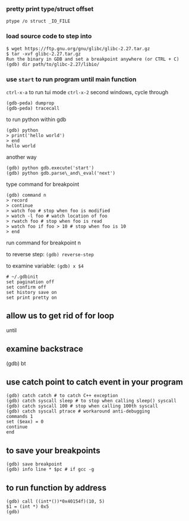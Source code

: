 ### pretty print type/struct offset

```
ptype /o struct _IO_FILE
```

### load source code to step into

```
$ wget https://ftp.gnu.org/gnu/glibc/glibc-2.27.tar.gz
$ tar -xvf glibc-2.27.tar.gz
Run the binary in GDB and set a breakpoint anywhere (or CTRL + C)
(gdb) dir path/to/glibc-2.27/libio/
```

### use `start` to run program until main function
`ctrl-x-a` to run tui mode
`ctrl-x-2` second windows, cycle through

```gdb
(gdb-peda) dumprop
(gdb-peda) tracecall
```

to run python within gdb

```gdb
(gdb) python
> print('hello world')
> end
hello world
```

another way

```gdb
(gdb) python gdb.execute('start')
(gdb) python gdb.parse\_and\_eval('next')
```

type command for breakpoint

```gdb
(gdb) command n
> record
> continue
> watch foo # stop when foo is modified
> watch -l foo # watch location of foo
> rwatch foo # stop when foo is read
> watch foo if foo > 10 # stop when foo is 10
> end
```

run command for breakpoint n

to reverse step: `(gdb) reverse-step`

to examine variable: `(gdb) x $4`

```gdb
# ~/.gdbinit
set pagination off
set confirm off
set history save on
set print pretty on
```

## allow us to get rid of for loop

until

## examine backstrace

(gdb) bt

## use catch point to catch event in your program

```gdb
(gdb) catch catch # to catch C++ exception
(gdb) catch syscall sleep # to stop when calling sleep() syscall
(gdb) catch syscall 100 # stop when calling 100th syscall
(gdb) catch syscall ptrace # workaround anti-debugging
commands 1
set ($eax) = 0
continue
end
```

## to save your breakpoints

```gdb
(gdb) save breakpoint
(gdb) info line * $pc # if gcc -g
```

## to run function by address

```gdb
(gdb) call ((int*())*0x40154f)(10, 5)
$1 = (int *) 0x5
(gdb)
```
